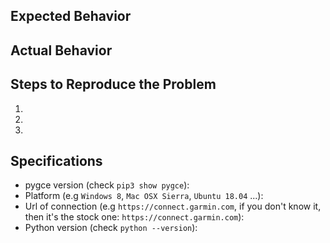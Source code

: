 ## Expected Behavior


## Actual Behavior


## Steps to Reproduce the Problem

  1.
  1.
  1.

## Specifications

  - pygce version (check `pip3 show pygce`):
  - Platform (e.g `Windows 8`, `Mac OSX Sierra`, `Ubuntu 18.04` ...):
  - Url of connection (e.g `https://connect.garmin.com`, if you don't know it,
  then it's the stock one: `https://connect.garmin.com`):
  - Python version (check `python --version`):
